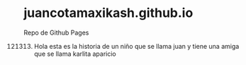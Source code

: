 # juancotamaxikash.github.io
Repo de Github Pages


121313. Hola esta es la historia de un niño que se llama juan y tiene una amiga que se llama karlita aparicio